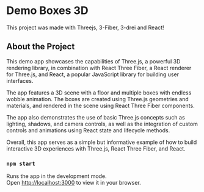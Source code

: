 # Demo Boxes 3D

This project was made with Threejs, 3-Fiber, 3-drei and React!

## About the Project

This demo app showcases the capabilities of Three.js, a powerful 3D rendering library, in combination with React Three Fiber, a React renderer for Three.js, and React, a popular JavaScript library for building user interfaces.

The app features a 3D scene with a floor and multiple boxes with endless wobble animation. The boxes are created using Three.js geometries and materials, and rendered in the scene using React Three Fiber components.

The app also demonstrates the use of basic Three.js concepts such as lighting, shadows, and camera controls, as well as the integration of custom controls and animations using React state and lifecycle methods.

Overall, this app serves as a simple but informative example of how to build interactive 3D experiences with Three.js, React Three Fiber, and React.

### `npm start`

Runs the app in the development mode.\
Open [http://localhost:3000](http://localhost:3000) to view it in your browser.
